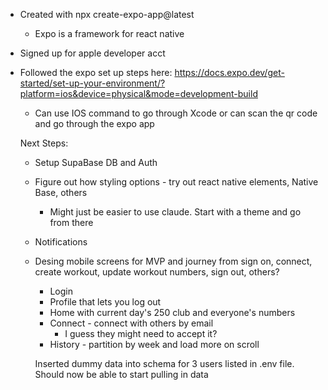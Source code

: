 - Created with npx create-expo-app@latest
  - Expo is a framework for react native
- Signed up for apple developer acct
- Followed the expo set up steps here: https://docs.expo.dev/get-started/set-up-your-environment/?platform=ios&device=physical&mode=development-build

  - Can use IOS command to go through Xcode or can scan the qr code and go through the expo app

  Next Steps:
  - Setup SupaBase DB and Auth
  - Figure out how styling options - try out react native elements, Native Base, others
    - Might just be easier to use claude. Start with a theme and go from there
  - Notifications
  - Desing mobile screens for MVP and journey from sign on, connect, create workout, update workout numbers, sign out, others?
    - Login
    - Profile that lets you log out
    - Home with current day's 250 club and everyone's numbers
    - Connect - connect with others by email
      - I guess they might need to accept it?
    - History - partition by week and load more on scroll

    Inserted dummy data into schema for 3 users listed in .env file. Should now be able to start pulling in data